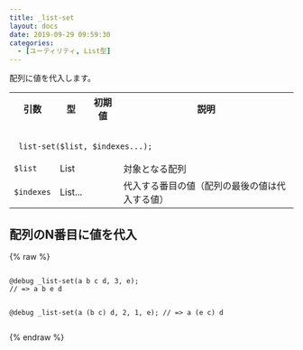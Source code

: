 ```yaml
---
title: _list-set
layout: docs
date: 2019-09-29 09:59:30
categories:
  - [ユーティリティ, List型]
---
```


配列に値を代入します。

<table>
  <tr>
    <th>引数</th>
    <th>型</th>
    <th>初期値</th>
    <th>説明</th>
  </tr>
  <tr>
    <td colspan="4">
      <pre class="language-scss"><code>
_list-set($list, $indexes...);
</code></pre>
    </td>
  </tr>
  <tr>
    <td><code>$list</code></td>
    <td>List</td>
    <td></td>
    <td>対象となる配列</td>
  </tr>
  <tr>
    <td><code>$indexes</code></td>
    <td>List...</td>
    <td></td>
    <td>代入する番目の値（配列の最後の値は代入する値）</td>
  </tr>
</table>

## 配列のN番目に値を代入

<div class="c demo">
  <div class="code">
    {% raw %}
      <pre class="language-scss"><code>
@debug _list-set(a b c d, 3, e);
// => a b e d

@debug _list-set(a (b c) d, 2, 1, e);
// => a (e c) d
</code></pre>
    {% endraw %}
  </div>
</div>
